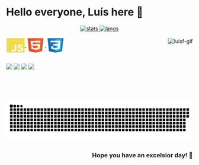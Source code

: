 <h1> Hello everyone, Luís here 💙 </h1>
<a href="https://github.com/luisf-csdev">
<div align="center">
    <img height=210em alt="stats" src="https://github-readme-stats.vercel.app/api?username=luisf-csdev&include_all_commits&count_private=true&show_icons=true&theme=react">
    <img height=210em alt="langs" src="https://github-readme-stats.vercel.app/api/top-langs/?username=luisf-csdev&layout=compact&theme=react">
</div>
<div style="display: inline_block"><br>
  <img align="center" alt="luisf-js" height="40" width="50" src="https://raw.githubusercontent.com/devicons/devicon/master/icons/javascript/javascript-plain.svg">
  <img align="center" alt="luisf-html" height="40" width="50" src="https://raw.githubusercontent.com/devicons/devicon/master/icons/html5/html5-original.svg">
  <img align="center" alt="luisf-css" height="40" width="50" src="https://raw.githubusercontent.com/devicons/devicon/master/icons/css3/css3-original.svg">
  <img align="right" alt="luisf-gif" height="170" src= "https://user-images.githubusercontent.com/105379183/168210548-f2f75da7-8a9b-4c4b-aee6-e33e2a8933f3.gif">
    <!--gif credits to @julitronix and to my love that made me this pic-->
</div>

##

<div>
  <a href="mailto:luisf.csdev@gmail.com" target="_blank" rel="noreferrer noopener"> <img src="https://img.shields.io/badge/Gmail-D14836?style=for-the-badge&logo=gmail&logoColor=white"></a>
  <a href="www.linkedin.com/in/luisf-csdev" target="_blank" rel="noreferrer noopener"> <img src="https://img.shields.io/badge/LinkedIn-0077B5?style=for-the-badge&logo=linkedin&logoColor=white"></a>
  <a href="https://www.instagram.com/luisf.csdev/" target="_blank" rel="noreferrer noopener"> <img src="https://img.shields.io/badge/Instagram-E4405F?style=for-the-badge&logo=instagram&logoColor=white"></a>
  <a href="https://twitter.com/luisf_csdev" target="_blank" rel="noreferrer noopener"> <img src="https://img.shields.io/badge/Twitter-1DA1F2?style=for-the-badge&logo=twitter&logoColor=white"></a>
</div>  

![Snake animation](https://github.com/luisf-csdev/luisf-csdev/blob/output/github-contribution-grid-snake.svg)

<h3 align="right">Hope you have an excelsior day! 🌌</h3>
